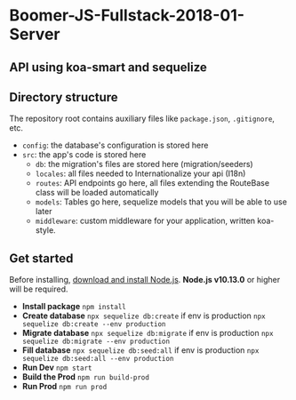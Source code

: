 # Boomer-JS-Fullstack-2018-01-Server

## API using koa-smart and sequelize

## Directory structure

The repository root contains auxiliary files like `package.json`, `.gitignore`, etc.

- `config`: the database's configuration is stored here
- `src`: the app's code is stored here
  - `db`: the migration's files are stored here (migration/seeders)
  - `locales`: all files needed to Internationalize your api (I18n)
  - `routes`: API endpoints go here, all files extending the RouteBase class will be loaded automatically
  - `models`: Tables go here, sequelize models that you will be able to use later
  - `middleware`: custom middleware for your application, written koa-style.

## Get started

Before installing, [download and install Node.js](https://nodejs.org/en/download/). **Node.js v10.13.0** or higher will be required.

- **Install package**
  `npm install`
- **Create database**
  `npx sequelize db:create` if env is production `npx sequelize db:create --env production`
- **Migrate database**
  `npx sequelize db:migrate` if env is production `npx sequelize db:migrate --env production`
- **Fill database**
  `npx sequelize db:seed:all` if env is production `npx sequelize db:seed:all --env production`
- **Run Dev**
  `npm start`
- **Build the Prod**
  `npm run build-prod`
- **Run Prod**
  `npm run prod`